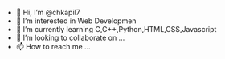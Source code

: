 - 👋 Hi, I’m @chkapil7
- 👀 I’m interested in Web Developmen
- 🌱 I’m currently learning C,C++,Python,HTML,CSS,Javascript
- 💞️ I’m looking to collaborate on ...
- 📫 How to reach me ...

<!---
chkapil7/chkapil7 is a ✨ special ✨ repository because its `README.md` (this file) appears on your GitHub profile.
You can click the Preview link to take a look at your changes.
--->
